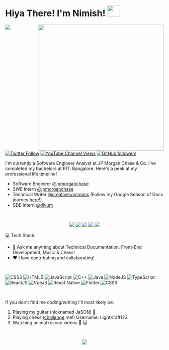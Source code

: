 <h1>Hiya There! I'm Nimish! <img src="https://media.giphy.com/media/tJU72w9lPzUPe/giphy.gif" width="40" height="35"></h1>

<img align='right' src="/me.jpg" width="400">

![](https://komarev.com/ghpvc/?username=nimishbongale&style=flat-square)
[![Twitter Follow](https://img.shields.io/twitter/follow/BongaleNimish?style=social)](https://twitter.com/BongaleNimish)
[![YouTube Channel Views](https://img.shields.io/youtube/channel/views/UCNOo9W4dFiez2mteDzUYIiA?style=social)](https://www.youtube.com/channel/UCNOo9W4dFiez2mteDzUYIiA)
[![GitHub followers](https://img.shields.io/github/followers/nimishbongale?style=social)](https://github.com/nimishbongale)

I'm currently a Software Engineer Analyst at JP Morgan Chase & Co. I've completed my bachelors at RIT, Bangalore. Here's a peek at my professional life timeline!

- Software Engineer [@jpmorganchase](https://www.jpmorganchase.com/)
- SWE Intern [@jpmorganchase](https://www.jpmorganchase.com/)
- Technical Writer [@creativecommons](https://www.creativecommons.org/) (Follow my Google Season of Docs journey [here](https://opensource.creativecommons.org/blog/entries/)!)
- SDE Intern [@divum](https://divum.in/)


[<br><p align='center'> <img src="https://img.shields.io/badge/website-nimishbongale.github.io-green?style=for-the-badge&logo=appveyor"/>][1]
[<img src="https://img.shields.io/badge/email-nimishnb98@gmail.com-orange?style=for-the-badge&logo=google"/>][2]
[<img src="https://img.shields.io/badge/linkedin-nimishbongale-blue?style=for-the-badge&logo=linkedin"/>][3]
[<img src="https://img.shields.io/badge/twitter-bongalenimish-lightblue?style=for-the-badge&logo=twitter"/>][4]
[<img src="https://img.shields.io/badge/quora-nimishbongale-red?style=for-the-badge&logo=quora"/></p>][5]

:computer: Tech Stack: 

 - 💬 Ask me anything about Technical Documentation, Front-End Development, Music & Chess!
 - ❤️ I love contributing and collaborating!

<br/>

![CSS3](https://img.shields.io/badge/css3-%231572B6.svg?style=for-the-badge&logo=css3&logoColor=white)
![HTML5](https://img.shields.io/badge/html5-%23E34F26.svg?style=for-the-badge&logo=html5&logoColor=white)
![JavaScript](https://img.shields.io/badge/javascript-%23323330.svg?style=for-the-badge&logo=javascript&logoColor=%23F7DF1E)
![C++](https://img.shields.io/badge/c++-%2300599C.svg?style=for-the-badge&logo=c%2B%2B&logoColor=white)
![Java](https://img.shields.io/badge/java-%23ED8B00.svg?style=for-the-badge&logo=java&logoColor=white)
![NodeJS](https://img.shields.io/badge/node.js-6DA55F?style=for-the-badge&logo=node.js&logoColor=white)
![TypeScript](https://img.shields.io/badge/typescript-%23323330.svg?style=for-the-badge&logo=typescript&logoColor=%23F7DF1E)
![ReactJS](https://img.shields.io/badge/react-%23E34F26.svg?style=for-the-badge&logo=react&logoColor=white)
![VueJS](https://img.shields.io/badge/vue-%23ED8B00.svg?style=for-the-badge&logo=vue&logoColor=white)
![React Native](https://img.shields.io/badge/react%20native-%23E34F26.svg?style=for-the-badge&logo=react&logoColor=white)
![Flutter](https://img.shields.io/badge/flutter-%231572B6.svg?style=for-the-badge&logo=flutter&logoColor=white)
![CSS3](https://img.shields.io/badge/neo4j-%231572B6.svg?style=for-the-badge&logo=neo4j&logoColor=white)

</br>

If you don't find me coding/writing I'll most likely be:
1. Playing my guitar (nicknamed JaSON) :guitar:
2. Playing chess ([challenge](https://lichess.org/?any#friend) me!) Username: LightKraft123
3. Watching animal rescue videos :dog: :cat:


<br/>

<p align="center"><img src="https://github-readme-streak-stats.herokuapp.com/?user=nimishbongale&theme=dark&ring=FFB19A&hide_border=true&currStreakNum=F6A085&fire=F6A085&currStreakLabel=F6A085"></p>

 [1]: https://nimishbongale.github.io/
 [2]: mailto:nimishnb98@gmail.com
 [3]: https://www.linkedin.com/in/nimish-bongale/
 [4]: https://twitter.com/BongaleNimish
 [5]: https://www.quora.com/profile/Nimish-Bongale
 
